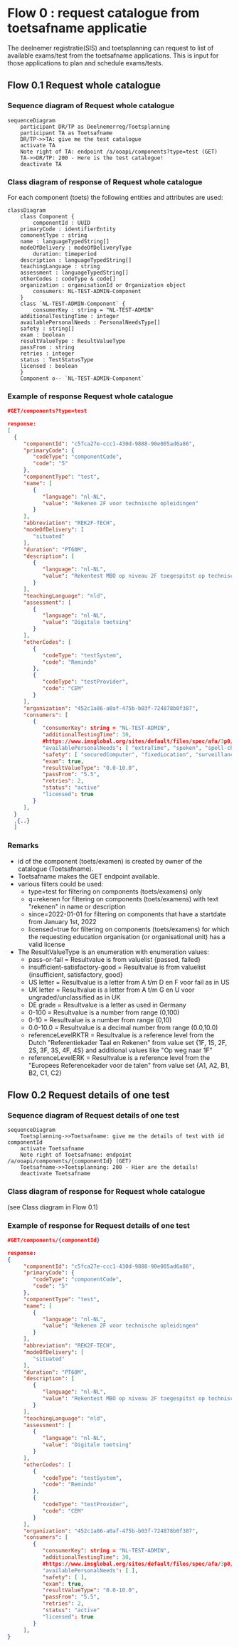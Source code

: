 # Flow 0 : request catalogue from toetsafname applicatie

The deelnemer registratie(SIS) and toetsplanning can request to list of available exams/test from the toetsafname applications. This is input for those applications to plan and schedule exams/tests.

## Flow 0.1 Request whole catalogue

### Sequence diagram of Request whole catalogue
```mermaid
sequenceDiagram
    participant DR/TP as Deelnemerreg/Toetsplanning
    participant TA as Toetsafname
    DR/TP->>TA: give me the test catalogue
    activate TA
    Note right of TA: endpoint /a/ooapi/components?type=test (GET)
    TA->>DR/TP: 200 - Here is the test catalogue!
    deactivate TA
```

### Class diagram of response of Request whole catalogue	
For each component (toets) the following entities and attributes are used:
```mermaid
classDiagram
    class Component {
    	componentId : UUID
	primaryCode : identifierEntity
	comonentType : string
	name : languageTypedString[]
	modeOfDelivery : modeOfDeliveryType
        duration: timeperiod
	description : languageTypedString[]
	teachingLanguage : string
	assessment : languageTypedString[]
	otherCodes : codeType & code[]
	organization : organisationId or Organization object
        consumers: NL-TEST-ADMIN-Component
    }
    class `NL-TEST-ADMIN-Component` {
    	consumerKey : string = "NL-TEST-ADMIN"
	additionalTestingTime : integer
	availablePersonalNeeds : PersonalNeedsType[]
	safety : string[]
	exam : boolean
	resultValueType : ResultValueType
	passFrom : string
	retries : integer
	status : TestStatusType
	licensed : boolean
    }
    Component o-- `NL-TEST-ADMIN-Component`
```

### Example of response Request whole catalogue
```json
#GET/components?type=test

response:
[
  {
     "componentId": "c5fca27e-ccc1-430d-9888-90e005ad6a86",
     "primaryCode": {
        "codeType": "componentCode",
        "code": "5"
     },
     "componentType": "test",
     "name": [
        {
           "language": "nl-NL",
           "value": "Rekenen 2F voor technische opleidingen"
        }
     ],
     "abbreviation": "REK2F-TECH",
     "modeOfDelivery": [
        "situated"
     ],
     "duration": "PT60M",
     "description": [
        {
           "language": "nl-NL",
           "value": "Rekentest MBO op niveau 2F toegespitst op technische opleidingen zoals procestechniek/machinebouw"
        }
     ],
     "teachingLanguage": "nld",
     "assessment": [
        {
           "language": "nl-NL",
           "value": "Digitale toetsing"
        }
     ],
     "otherCodes": [
        {
           "codeType": "testSystem",
           "code": "Remindo"
        },
        {
           "codeType": "testProvider",
           "code": "CEM"
        }
     ],
     "organization": "452c1a86-a0af-475b-b03f-724878b0f387",
     "consumers": [
        {
           "consumerKey": string = "NL-TEST-ADMIN", 
           "additionalTestingTime": 30,
           #https://www.imsglobal.org/sites/default/files/spec/afa/3p0/information_model/imsafa3p0pnp_v1p0_InfoModel.html
           "availablePersonalNeeds": [ "extraTime", "spoken", "spell-checker-on-screen" ],
           "safety": [ "securedComputer", "fixedLocation", "surveillance"],
           "exam": true,
           "resultValueType": "0.0-10.0",
           "passFrom": "5.5",
           "retries": 2,
           "status": "active"
           "licensed": true
        }
     ],
  }
  ,{..}
  ]
```
### Remarks
- id of the component (toets/examen) is created by owner of the catalogue (Toetsafname).
- Toetsafname makes the GET endpoint available.
- various filters could be used:
	- type=test for filtering on components (toets/examens) only
	- q=rekenen for filtering on components (toets/examens) with text "rekenen" in name or description
	- since=2022-01-01 for filtering on components that have a startdate from January 1st, 2022
	- licensed=true for filtering on components (toets/examens) for which the requesting education organisation (or organisational unit) has a valid license
- The ResultValueType is an enumeration with enumeration values:
	- pass-or-fail = Resultvalue is from valuelist {passed, failed}
	- insufficient-satisfactory-good = Resultvalue is from valuelist {insufficient, satisfactory, good}
	- US letter = Resultvalue is a letter from A t/m D en F voor fail as in US
	- UK letter = Resultvalue is a letter from A t/m G en U voor ungraded/unclassified as in UK
	- DE grade = Resultvalue is a letter as used in Germany
	- 0-100 = Resultvalue is a number from range (0,100)
	- 0-10 = Resultvalue is a number from range (0,10)
	- 0.0-10.0 = Resultvalue is a decimal number from range (0.0,10.0)
	- referenceLevelRKTR = Resultvalue is a reference level from the Dutch "Referentiekader Taal en Rekenen" from value set {1F, 1S, 2F, 2S, 3F, 3S, 4F, 4S} and additional values like "Op weg naar 1F"
	- referenceLevelERK = Resultvalue is a reference level from the "Europees Referencekader voor de talen" from value set {A1, A2, B1, B2, C1, C2}


## Flow 0.2 Request details of one test
 
### Sequence diagram of Request details of one test
```mermaid
sequenceDiagram
    Toetsplanning->>Toetsafname: give me the details of test with id componentId
    activate Toetsafname
    Note right of Toetsafname: endpoint /a/ooapi/components/{componentId} (GET)
    Toetsafname->>Toetsplanning: 200 - Hier are the details!
    deactivate Toetsafname
```

### Class diagram of response for Request whole catalogue	
(see Class diagram in Flow 0.1)

### Example of response for Request details of one test
```json
#GET/components/{componentId}

response:
{
     "componentId": "c5fca27e-ccc1-430d-9888-90e005ad6a86",
     "primaryCode": {
        "codeType": "componentCode",
        "code": "5"
     },
     "componentType": "test",
     "name": [
        {
           "language": "nl-NL",
           "value": "Rekenen 2F voor technische opleidingen"
        }
     ],
     "abbreviation": "REK2F-TECH",
     "modeOfDelivery": [
        "situated"
     ],
     "duration": "PT60M",
     "description": [
        {
           "language": "nl-NL",
           "value": "Rekentest MBO op niveau 2F toegespitst op technische opleidingen zoals procestechniek/machinebouw"
        }
     ],
     "teachingLanguage": "nld",
     "assessment": [
        {
           "language": "nl-NL",
           "value": "Digitale toetsing"
        }
     ],
     "otherCodes": [
        {
           "codeType": "testSystem",
           "code": "Remindo"
        },
        {
           "codeType": "testProvider",
           "code": "CEM"
        }
     ],
     "organization": "452c1a86-a0af-475b-b03f-724878b0f387",
     "consumers": [
        {
           "consumerKey": string = "NL-TEST-ADMIN", 
           "additionalTestingTime": 30,
           #https://www.imsglobal.org/sites/default/files/spec/afa/3p0/information_model/imsafa3p0pnp_v1p0_InfoModel.html
           "availablePersonalNeeds": [ ],
           "safety": [ ],
           "exam": true,
           "resultValueType": "0.0-10.0",
           "passFrom": "5.5",
           "retries": 2,
           "status": "active"
           "licensed": true
        }
     ],
}

```


